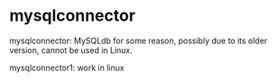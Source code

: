 # mysqlconnector

mysqlconnector:
MySQLdb for some reason, possibly due to its older version, cannot be used in Linux.

mysqlconnector1:
work in linux

